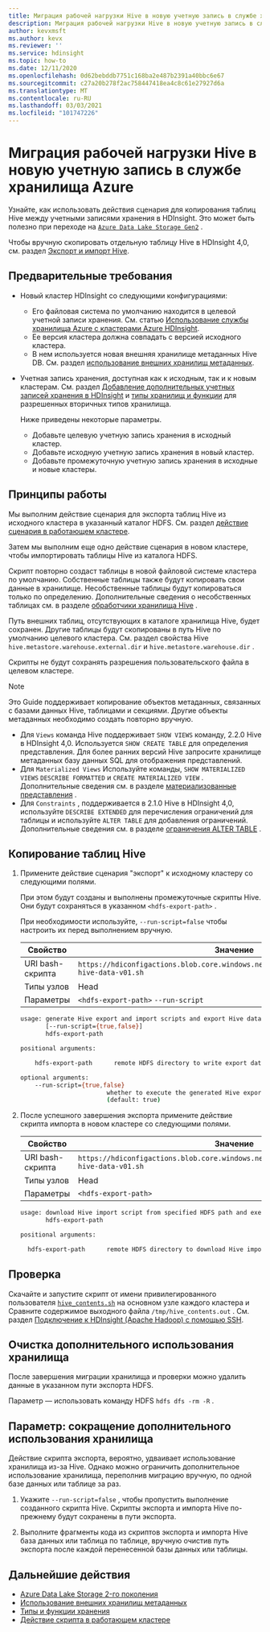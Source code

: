 ```yaml
---
title: Миграция рабочей нагрузки Hive в новую учетную запись в службе хранилища Azure
description: Миграция рабочей нагрузки Hive в новую учетную запись в службе хранилища Azure
author: kevxmsft
ms.author: kevx
ms.reviewer: ''
ms.service: hdinsight
ms.topic: how-to
ms.date: 12/11/2020
ms.openlocfilehash: 0d62bebddb7751c168ba2e487b2391a40bbc6e67
ms.sourcegitcommit: c27a20b278f2ac758447418ea4c8c61e27927d6a
ms.translationtype: MT
ms.contentlocale: ru-RU
ms.lasthandoff: 03/03/2021
ms.locfileid: "101747226"
---
```

# <a name="hive-workload-migration-to-new-account-in-azure-storage"></a>Миграция рабочей нагрузки Hive в новую учетную запись в службе хранилища Azure

Узнайте, как использовать действия сценария для копирования таблиц Hive между учетными записями хранения в HDInsight. Это может быть полезно при переходе на [`Azure Data Lake Storage Gen2`](../hdinsight-hadoop-use-data-lake-storage-gen2.md) .

Чтобы вручную скопировать отдельную таблицу Hive в HDInsight 4,0, см. раздел [Экспорт и импорт Hive](https://cwiki.apache.org/confluence/display/Hive/LanguageManual+ImportExport).

## <a name="prerequisites"></a>Предварительные требования

* Новый кластер HDInsight со следующими конфигурациями:
  * Его файловая система по умолчанию находится в целевой учетной записи хранения. См. статью [Использование службы хранилища Azure с кластерами Azure HDInsight](../hdinsight-hadoop-use-blob-storage.md).
  * Ее версия кластера должна совпадать с версией исходного кластера.
  * В нем используется новая внешняя хранилище метаданных Hive DB. См. раздел [использование внешних хранилищ метаданных](../hdinsight-use-external-metadata-stores.md#select-a-custom-metastore-during-cluster-creation).
* Учетная запись хранения, доступная как к исходным, так и к новым кластерам. См. раздел [Добавление дополнительных учетных записей хранения в HDInsight](../hdinsight-hadoop-add-storage.md) и [типы хранилищ и функции](../hdinsight-hadoop-compare-storage-options.md#storage-types-and-features) для разрешенных вторичных типов хранилища.

    Ниже приведены некоторые параметры.
  * Добавьте целевую учетную запись хранения в исходный кластер.
  * Добавьте исходную учетную запись хранения в новый кластер.
  * Добавьте промежуточную учетную запись хранения в исходные и новые кластеры.

## <a name="how-it-works"></a>Принципы работы

Мы выполним действие сценария для экспорта таблиц Hive из исходного кластера в указанный каталог HDFS. См. раздел [действие сценария в работающем кластере](../hdinsight-hadoop-customize-cluster-linux.md#script-action-to-a-running-cluster).

Затем мы выполним еще одно действие сценария в новом кластере, чтобы импортировать таблицы Hive из каталога HDFS.

Скрипт повторно создаст таблицы в новой файловой системе кластера по умолчанию. Собственные таблицы также будут копировать свои данные в хранилище. Несобственные таблицы будут копироваться только по определению. Дополнительные сведения о несобственных таблицах см. в разделе [обработчики хранилища Hive](https://cwiki.apache.org/confluence/display/Hive/StorageHandlers) .

Путь внешних таблиц, отсутствующих в каталоге хранилища Hive, будет сохранен. Другие таблицы будут скопированы в путь Hive по умолчанию целевого кластера. См. раздел свойства Hive `hive.metastore.warehouse.external.dir` и `hive.metastore.warehouse.dir` .

Скрипты не будут сохранять разрешения пользовательского файла в целевом кластере.

> [!NOTE]
>
> Это Guide поддерживает копирование объектов метаданных, связанных с базами данных Hive, таблицами и секциями. Другие объекты метаданных необходимо создать повторно вручную.
>
> * Для `Views` команда Hive поддерживает `SHOW VIEWS` команду, 2.2.0 Hive в HDInsight 4,0. Используется `SHOW CREATE TABLE` для определения представления. Для более ранних версий Hive запросите хранилище метаданных базу данных SQL для отображения представлений.
> * Для `Materialized Views` Используйте команды, `SHOW MATERIALIZED VIEWS` `DESCRIBE FORMATTED` и `CREATE MATERIALIZED VIEW` . Дополнительные сведения см. в разделе [материализованные представления](https://cwiki.apache.org/confluence/display/Hive/Materialized+views) .
> * Для `Constraints` , поддерживается в 2.1.0 Hive в HDInsight 4,0, используйте `DESCRIBE EXTENDED` для перечисления ограничений для таблицы и используйте `ALTER TABLE` для добавления ограничений. Дополнительные сведения см. в разделе [ограничения ALTER TABLE](https://cwiki.apache.org/confluence/display/Hive/LanguageManual+DDL#LanguageManualDDL-AlterTableConstraints) .

## <a name="copy-hive-tables"></a>Копирование таблиц Hive

1. Примените действие сценария "экспорт" к исходному кластеру со следующими полями.

    При этом будут созданы и выполнены промежуточные скрипты Hive. Они будут сохраняться в указанном `<hdfs-export-path>` .

    При необходимости используйте, `--run-script=false` чтобы настроить их перед выполнением вручную.

    |Свойство | Значение |
    |---|---|
    |URI bash-скрипта|`https://hdiconfigactions.blob.core.windows.net/linuxhivemigrationv01/export-hive-data-v01.sh`|
    |Типы узлов|Head|
    |Параметры|`<hdfs-export-path>` `--run-script`|

    ```sh
    usage: generate Hive export and import scripts and export Hive data to specified HDFS path
           [--run-script={true,false}]
           hdfs-export-path

    positional arguments:

        hdfs-export-path      remote HDFS directory to write export data to

    optional arguments:
        --run-script={true,false}
                            whether to execute the generated Hive export script
                            (default: true)
    ```

2. После успешного завершения экспорта примените действие скрипта импорта в новом кластере со следующими полями.

    |Свойство | Значение |
    |---|---|
    |URI bash-скрипта|`https://hdiconfigactions.blob.core.windows.net/linuxhivemigrationv01/import-hive-data-v01.sh`|
    |Типы узлов|Head|
    |Параметры|`<hdfs-export-path>`|

    ```sh
    usage: download Hive import script from specified HDFS path and execute it
           hdfs-export-path

    positional arguments:

      hdfs-export-path      remote HDFS directory to download Hive import script from

    ```

## <a name="verification"></a>Проверка

Скачайте и запустите скрипт от имени привилегированного пользователя [`hive_contents.sh`](https://hdiconfigactions.blob.core.windows.net/linuxhivemigrationv01/hive_contents.sh) на основном узле каждого кластера и Сравните содержимое выходного файла `/tmp/hive_contents.out` . См. раздел [Подключение к HDInsight (Apache Hadoop) с помощью SSH](../hdinsight-hadoop-linux-use-ssh-unix.md).

## <a name="cleanup-additional-storage-usage"></a>Очистка дополнительного использования хранилища

После завершения миграции хранилища и проверки можно удалить данные в указанном пути экспорта HDFS.

Параметр — использовать команду HDFS `hdfs dfs -rm -R` .

## <a name="option-reduce-additional-storage-usage"></a>Параметр: сокращение дополнительного использования хранилища

Действие скрипта экспорта, вероятно, удваивает использование хранилища из-за Hive. Однако можно ограничить дополнительное использование хранилища, переполнив миграцию вручную, по одной базе данных или таблице за раз.

1. Укажите `--run-script=false` , чтобы пропустить выполнение созданного скрипта Hive. Скрипты экспорта и импорта Hive по-прежнему будут сохранены в пути экспорта.

2. Выполните фрагменты кода из скриптов экспорта и импорта Hive база данных или таблица по таблице, вручную очистив путь экспорта после каждой перенесенной базы данных или таблицы.

## <a name="next-steps"></a>Дальнейшие действия

* [Azure Data Lake Storage 2-го поколения](../hdinsight-hadoop-use-data-lake-storage-gen2.md)
* [Использование внешних хранилищ метаданных](../hdinsight-use-external-metadata-stores.md#select-a-custom-metastore-during-cluster-creation)
* [Типы и функции хранения](../hdinsight-hadoop-compare-storage-options.md#storage-types-and-features)
* [Действие скрипта в работающем кластере](../hdinsight-hadoop-customize-cluster-linux.md#script-action-to-a-running-cluster)
